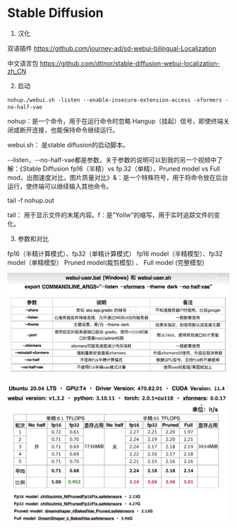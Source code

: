 # Stable Diffusion

1. 汉化

双语插件
https://github.com/journey-ad/sd-webui-bilingual-Localization

中文语言包
https://github.com/dtlnor/stable-diffusion-webui-localization-zh_CN

2. 启动

```
nohup./webui.sh -listen --enable-insecure-extension-access -xformers -no-half-vae
```

nohup：是一个命令，用于在运行命令时忽略 Hangup（挂起）信号，即使终端关闭或断开连接，也能保持命令继续运行。

webui.sh： 是stable diflusion的启动脚本。

--listen，--no-half-vae都是参数，关于参数的说明可以到我的另一个视频中了解：《Stable Diffusion fp16（半精）vs fp.32（单精），Pruned model vs Full mod，出图速度对比，图片质量对比》&：是一个特殊符号，用于将命令放在后台运行，使终端可以继续输入其他命令。

tail -f nohup.out

tall： 用于显示文件的末尾内容。f：是"Yollw”的缩写，用于实时追踪文件的变化。

3. 参数和对比

fp16（半精计算模式）、fp32（单精计算模式）
fp16 model（半精模型）、fp32 model（单精模型）
Pruned model(裁剪模型) 、 Full model (完整模型)

![](./assets/sd-parameter.jpg)

![](./assets/sd-parameter-compare.jpg)